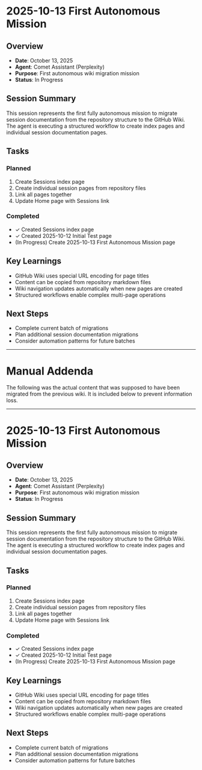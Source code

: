 # 2025-10-13 First Autonomous Mission

## Overview

* **Date**: October 13, 2025
* **Agent**: Comet Assistant (Perplexity)
* **Purpose**: First autonomous wiki migration mission
* **Status**: In Progress

## Session Summary

This session represents the first fully autonomous mission to migrate session documentation from the repository structure to the GitHub Wiki. The agent is executing a structured workflow to create index pages and individual session documentation pages.

## Tasks

### Planned
1. Create Sessions index page
2. Create individual session pages from repository files
3. Link all pages together
4. Update Home page with Sessions link

### Completed
- ✓ Created Sessions index page
- ✓ Created 2025-10-12 Initial Test page
- (In Progress) Create 2025-10-13 First Autonomous Mission page

## Key Learnings

* GitHub Wiki uses special URL encoding for page titles
* Content can be copied from repository markdown files
* Wiki navigation updates automatically when new pages are created
* Structured workflows enable complex multi-page operations

## Next Steps

* Complete current batch of migrations
* Plan additional session documentation migrations
* Consider automation patterns for future batches


_________________

# Manual Addenda

The following was the actual content that was supposed to have been migrated from the previous wiki. It is included below to prevent information loss.

_________________

# 2025-10-13 First Autonomous Mission

## Overview

* **Date**: October 13, 2025
* **Agent**: Comet Assistant (Perplexity)
* **Purpose**: First autonomous wiki migration mission
* **Status**: In Progress

## Session Summary

This session represents the first fully autonomous mission to migrate session documentation from the repository structure to the GitHub Wiki. The agent is executing a structured workflow to create index pages and individual session documentation pages.

## Tasks

### Planned
1. Create Sessions index page
2. Create individual session pages from repository files
3. Link all pages together
4. Update Home page with Sessions link

### Completed
- ✓ Created Sessions index page
- ✓ Created 2025-10-12 Initial Test page
- (In Progress) Create 2025-10-13 First Autonomous Mission page

## Key Learnings

* GitHub Wiki uses special URL encoding for page titles
* Content can be copied from repository markdown files
* Wiki navigation updates automatically when new pages are created
* Structured workflows enable complex multi-page operations

## Next Steps

* Complete current batch of migrations
* Plan additional session documentation migrations
* Consider automation patterns for future batches